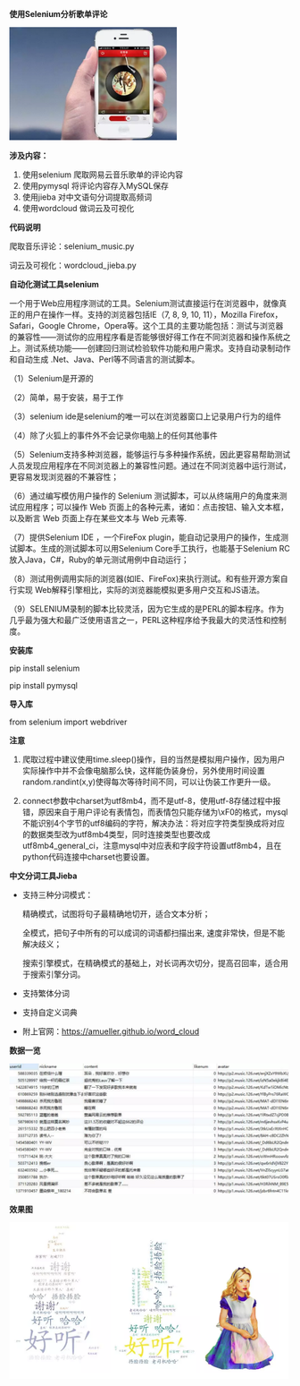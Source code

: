 **使用Selenium分析歌单评论**

<img src="https://github.com/jm199504/Selenium-WordCloud/blob/master/images/music.png" width = "300"/>

**涉及内容：**

1. 使用selenium 爬取网易云音乐歌单的评论内容
2. 使用pymysql 将评论内容存入MySQL保存
3. 使用jieba 对中文语句分词提取高频词
4. 使用wordcloud 做词云及可视化

**代码说明**

爬取音乐评论：selenium_music.py

词云及可视化：wordcloud_jieba.py

**自动化测试工具selenium**

一个用于Web应用程序测试的工具。Selenium测试直接运行在浏览器中，就像真正的用户在操作一样。支持的浏览器包括IE（7, 8, 9, 10, 11），Mozilla Firefox，Safari，Google Chrome，Opera等。这个工具的主要功能包括：测试与浏览器的兼容性——测试你的应用程序看是否能够很好得工作在不同浏览器和操作系统之上。测试系统功能——创建回归测试检验软件功能和用户需求。支持自动录制动作和自动生成 .Net、Java、Perl等不同语言的测试脚本。

（1）Selenium是开源的

（2）简单，易于安装，易于工作

（3）selenium ide是selenium的唯一可以在浏览器窗口上记录用户行为的组件

（4）除了火狐上的事件外不会记录你电脑上的任何其他事件

（5）Selenium支持多种浏览器，能够运行与多种操作系统，因此更容易帮助测试人员发现应用程序在不同浏览器上的兼容性问题。通过在不同浏览器中运行测试，更容易发现浏览器的不兼容性；

（6）通过编写模仿用户操作的 Selenium 测试脚本，可以从终端用户的角度来测试应用程序；可以操作 Web 页面上的各种元素，诸如：点击按钮、输入文本框，以及断言 Web 页面上存在某些文本与 Web 元素等.

（7）提供Selenium IDE ，一个FireFox plugin，能自动记录用户的操作，生成测试脚本。生成的测试脚本可以用Selenium Core手工执行，也能基于Selenium RC放入Java，C#，Ruby的单元测试用例中自动运行；

（8）测试用例调用实际的浏览器(如IE、FireFox)来执行测试。和有些开源方案自行实现 Web解释引擎相比，实际的浏览器能模拟更多用户交互和JS语法。

（9）SELENIUM录制的脚本比较灵活，因为它生成的是PERL的脚本程序。作为几乎最为强大和最广泛使用语言之一，PERL这种程序给予我最大的灵活性和控制度。

**安装库**

pip install selenium

pip install pymysql

**导入库**

from selenium import webdriver

**注意**

1. 爬取过程中建议使用time.sleep()操作，目的当然是模拟用户操作，因为用户实际操作中并不会像电脑那么快，这样能伪装身份，另外使用时间设置random.randint(x,y)使得每次等待时间不同，可以让伪装工作更升一级。

2. connect参数中charset为utf8mb4，而不是utf-8，使用utf-8存储过程中报错，原因来自于用户评论有表情包，而表情包只能存储为\\xF0的格式，mysql不能识别4个字节的utf8编码的字符，解决办法：将对应字符类型换成将对应的数据类型改为utf8mb4类型，同时连接类型也要改成utf8mb4_general_ci，注意mysql中对应表和字段字符设置utf8mb4，且在python代码连接中charset也要设置。

**中文分词工具Jieba**

- 支持三种分词模式：

  精确模式，试图将句子最精确地切开，适合文本分析；
  
  全模式，把句子中所有的可以成词的词语都扫描出来, 速度非常快，但是不能解决歧义；
  
  搜索引擎模式，在精确模式的基础上，对长词再次切分，提高召回率，适合用于搜索引擎分词。

- 支持繁体分词

- 支持自定义词典

- 附上官网：https://amueller.github.io/word_cloud

**数据一览**

<img src="https://github.com/jm199504/Selenium-WordCloud/blob/master/images/db.png" width = "500" />

**效果图**

<img src="https://github.com/jm199504/Selenium-WordCloud/blob/master/images/result.png" width = "500" />
